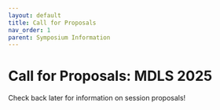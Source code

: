 ```yaml
---
layout: default
title: Call for Proposals
nav_order: 1
parent: Symposium Information
---
```

# Call for Proposals: MDLS 2025

Check back later for information on session proposals!